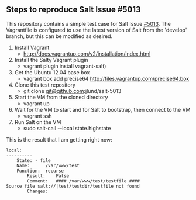 Steps to reproduce Salt Issue #5013
-----------------------------------

This repository contains a simple test case for Salt Issue [#5013](https://github.com/saltstack/salt/issues/5013). The Vagrantfile is configured to use the latest version of Salt from the 'develop' branch, but this can be modified as desired.

1. Install Vagrant
   * http://docs.vagrantup.com/v2/installation/index.html
2. Install the Salty Vagrant plugin
   * vagrant plugin install vagrant-salt)
3. Get the Ubuntu 12.04 base box
   * vagrant box add precise64 http://files.vagrantup.com/precise64.box
4. Clone this test repository
   * git clone git@github.com:jlund/salt-5013
5. Start the VM from the cloned directory
   * vagrant up
6. Wait for the VM to start and for Salt to bootstrap, then connect to the VM
   * vagrant ssh
7. Run Salt on the VM
   * sudo salt-call --local state.highstate

This is the result that I am getting right now:

    local:
    ----------
        State: - file
        Name:      /var/www/test
        Function:  recurse
            Result:    False
            Comment:   #### /var/www/test/testfile ####
    Source file salt://|test/testdir/testfile not found
            Changes:

